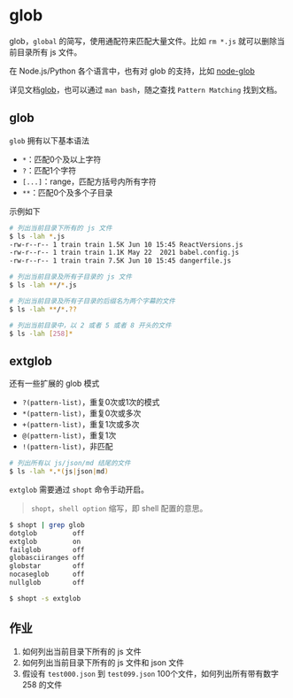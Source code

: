 # glob

glob，`global` 的简写，使用通配符来匹配大量文件。比如 `rm *.js` 就可以删除当前目录所有 js 文件。

在 Node.js/Python 各个语言中，也有对 glob 的支持，比如 [node-glob](https://github.com/isaacs/node-glob)

详见文档[glob](https://man7.org/linux/man-pages/man7/glob.7.html)，也可以通过 `man bash`，随之查找 `Pattern Matching` 找到文档。

## glob

`glob` 拥有以下基本语法

+ `*`：匹配0个及以上字符
+ `?`：匹配1个字符
+ `[...]`：range，匹配方括号内所有字符
+ `**`：匹配0个及多个子目录

示例如下

``` bash
# 列出当前目录下所有的 js 文件
$ ls -lah *.js
-rw-r--r-- 1 train train 1.5K Jun 10 15:45 ReactVersions.js
-rw-r--r-- 1 train train 1.1K May 22  2021 babel.config.js
-rw-r--r-- 1 train train 7.5K Jun 10 15:45 dangerfile.js

# 列出当前目录及所有子目录的 js 文件
$ ls -lah **/*.js

# 列出当前目录及所有子目录的后缀名为两个字幕的文件
$ ls -lah **/*.??

# 列出当前目录中，以 2 或者 5 或者 8 开头的文件
$ ls -lah [258]*
```

## extglob

还有一些扩展的 glob 模式

+ `?(pattern-list)`，重复0次或1次的模式
+ `*(pattern-list)`，重复0次或多次
+ `+(pattern-list)`，重复1次或多次
+ `@(pattern-list)`，重复1次
+ `!(pattern-list)`，非匹配

``` bash
# 列出所有以 js/json/md 结尾的文件
$ ls -lah *.*(js|json|md)
```

`extglob` 需要通过 `shopt` 命令手动开启。

> `shopt`，`shell option` 缩写，即 shell 配置的意思。

``` bash
$ shopt | grep glob
dotglob         off
extglob         on
failglob        off
globasciiranges off
globstar        off
nocaseglob      off
nullglob        off

$ shopt -s extglob
```

## 作业

1. 如何列出当前目录下所有的 js 文件
1. 如何列出当前目录下所有的 js 文件和 json 文件
1. 假设有 `test000.json` 到 `test099.json` 100个文件，如何列出所有带有数字 258 的文件

